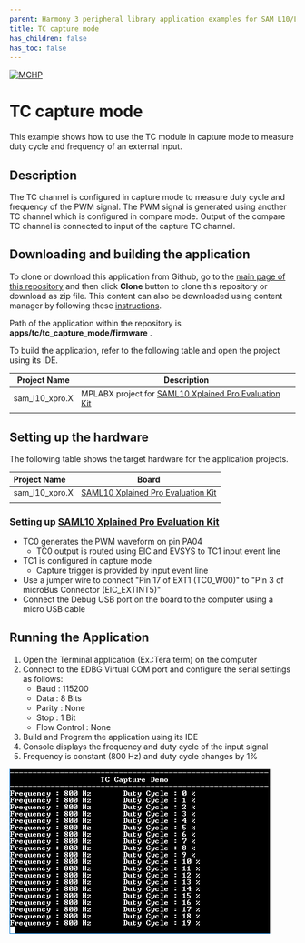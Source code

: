 ```yaml
---
parent: Harmony 3 peripheral library application examples for SAM L10/L11 family
title: TC capture mode 
has_children: false
has_toc: false
---
```


[![MCHP](https://www.microchip.com/ResourcePackages/Microchip/assets/dist/images/logo.png)](https://www.microchip.com)

# TC capture mode

This example shows how to use the TC module in capture mode to measure duty cycle and frequency of an external input.

## Description

The TC channel is configured in capture mode to measure duty cycle and frequency of the PWM signal. The PWM signal is generated using another TC channel which is configured in compare mode. Output of the compare TC channel is connected to input of the capture TC channel.

## Downloading and building the application

To clone or download this application from Github, go to the [main page of this repository](https://github.com/Microchip-MPLAB-Harmony/csp_apps_sam_l10_l11) and then click **Clone** button to clone this repository or download as zip file.
This content can also be downloaded using content manager by following these [instructions](https://github.com/Microchip-MPLAB-Harmony/contentmanager/wiki).

Path of the application within the repository is **apps/tc/tc_capture_mode/firmware** .

To build the application, refer to the following table and open the project using its IDE.

| Project Name      | Description                                    |
| ----------------- | ---------------------------------------------- |
| sam_l10_xpro.X | MPLABX project for [SAML10 Xplained Pro Evaluation Kit](https://www.microchip.com/DevelopmentTools/ProductDetails/dm320204) |
|||

## Setting up the hardware

The following table shows the target hardware for the application projects.

| Project Name| Board|
|:---------|:---------:|
| sam_l10_xpro.X | [SAML10 Xplained Pro Evaluation Kit](https://www.microchip.com/DevelopmentTools/ProductDetails/dm320204)
|||

### Setting up [SAML10 Xplained Pro Evaluation Kit](https://www.microchip.com/DevelopmentTools/ProductDetails/dm320204)

- TC0 generates the PWM waveform on pin PA04
  - TC0 output is routed using EIC and EVSYS to TC1 input event line
- TC1 is configured in capture mode
  - Capture trigger is provided by input event line
- Use a jumper wire to connect "Pin 17 of EXT1 (TC0_W00)" to "Pin 3 of microBus Connector (EIC_EXTINT5)"
- Connect the Debug USB port on the board to the computer using a micro USB cable

## Running the Application

1. Open the Terminal application (Ex.:Tera term) on the computer
2. Connect to the EDBG Virtual COM port and configure the serial settings as follows:
    - Baud : 115200
    - Data : 8 Bits
    - Parity : None
    - Stop : 1 Bit
    - Flow Control : None
3. Build and Program the application using its IDE
4. Console displays the frequency and duty cycle of the input signal
5. Frequency is constant (800 Hz) and duty cycle changes by 1%

  ![output](images/output_tc_capture_mode.png)
